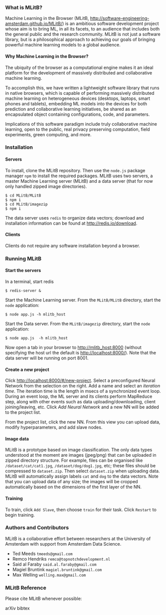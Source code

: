 ### What is MLitB?
Machine Learning in the Browser (MLitB, <http://software-engineering-amsterdam.github.io/MLitB/>) is an ambitious software development project whose aim is to bring ML, in all its facets, to an audience that includes both the general public and the research community.  MLitB is not just a software library, but is a philosophical approach to achieving our goals of bringing powerful machine learning models to a global audience.

#### Why Machine Learning in the Browser?
The ubiquity of the browser as a computational engine makes it an ideal platform for the development of massively distributed and collaborative machine learning.  

To accomplish this, we have written a lightweight software library that runs in native browsers, which is capable of performing massively distributed machine learning on heterogeneous devices (desktops, laptops, smart phones and tablets), embedding ML models into the devices for both prediction and collaborative learning initiatives,  be shared as an encapsulated object containing configurations, code, and parameters.

Implications of this software paradigm include truly collaborative machine learning, open to the public, real privacy preserving computation, field experiments, green computing, and more.

### Installation

#### Servers

To install, clone the MLitB repository.  Then use the `node.js` package manager `npm` to install the required packages.  MLitB uses two servers, a master Machine Learning server (MLitB) and a data server (that for now only handled zipped image directories).

```
$ cd MLitB/MLitB
$ npm i
$ cd MLitB/imagezip
$ npm i
```

The data server uses `redis` to organize data vectors; download and installation information can be found at <http://redis.io/download>.

#### Clients

Clients do not require any software installation beyond a browser.  

### Running MLitB
 
#### Start the servers

In a terminal, start redis
```
$ redis-server &
```

Start the Machine Learning server.  From the `MLitB/MLitB` directory, start the `node` application:
```
$ node app.js -h mlitb_host
```

Start the Data server.  From the `MLitB/imagezip` directory, start the `node` application:
```
$ node app.js  -h mlitb_host
```
Now open a tab in your browser to <http://mlitb_host:8000> (without specifying the host url the default is <http://localhost:8000/>).  Note that the data server will be running on port 8001.

#### Create a new project

Click <http://localhost:8000/#/new-project>.  Select a preconfigured Neural Network from the selection on the right.  Add a name and select an *iteration time*.  The iteration time is the length in msecs of a synchronized event loop.  During an event loop, the ML server and its clients perform MapReduce step, along with other events such as data uploading/downloading, client joining/leaving, etc.  Click *Add Neural Network* and a new NN will be added to the project list.

From the project list, click the new NN.  From this view you can upload data, modify hyperparameters, and add slave nodes.

#### Image data

MLitB is a prototype based on image classification.  The only data types understood at the moment are images (jpeg/png) that can be uploaded in zipped directory structure.  For example, files can be organised like `/dataset/cat/cat1.jpg`, `/dataset/dog/dog1.jpg`, etc;  these files should be compressed to `dataset.zip`.  Then select `dataset.zip` when uploading data.  MLitB will automatically assign labels `cat` and `dog` to the data vectors.  Note that you can upload data of any size; the images will be cropped automatically based on the dimensions of the first layer of the NN.

#### Training

To train, click `Add Slave`, then choose `train` for their task.  Click `Restart` to begin training.

### Authors and Contributors
MLitB is a collaborative effort between researchers at the University of Amsterdam with support from Amsterdam Data Science.

* Ted Meeds `tmeeds@gmail.com`
* Remco Hendriks `remco@topnotchdevelopment.nl`
* Said al Faraby `said.al.faraby@gmail.com`
* Magiel Bruntink `magiel.bruntink@gmail.com`
* Max Welling `welling.max@gmail.com`

### MLitB Reference
Please cite MLitB whenever possible:

arXiv bibtex

